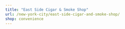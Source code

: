 ```yaml
---
title: "East Side Cigar & Smoke Shop"
url: /new-york-city/east-side-cigar-and-smoke-shop/
shop: convenience
---
```


